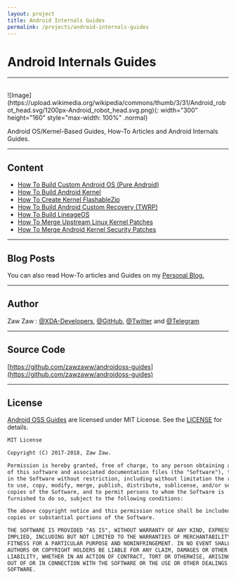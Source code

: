```yaml
---
layout: project
title: Android Internals Guides
permalink: /projects/android-internals-guides
---
```


# Android Internals Guides

---

<br>
![Image](https://upload.wikimedia.org/wikipedia/commons/thumb/3/31/Android_robot_head.svg/1200px-Android_robot_head.svg.png){: width="300" height="160" style="max-width: 100%" .normal}

Android OS/Kernel-Based Guides, How-To Articles and Android Internals Guides.

---

## Content
- [How To Build Custom Android OS (Pure Android)](https://github.com/zawzaww/androidoss-guides/blob/android/guides/Building-Custom-Android-OS.md)
- [How To Build Android Kernel](https://github.com/zawzaww/androidoss-guides/blob/android/guides/Building-Android-Kernel.md)
- [How To Create Kernel FlashableZip](https://github.com/zawzaww/androidoss-guides/blob/android/guides/Creating-Kernel-FlashableZip.md)
- [How To Build Android Custom Recovery (TWRP)](https://github.com/zawzaww/androidoss-guides/blob/android/guides/Building-TWRP-Recovery.md)
- [How To Build LineageOS](https://github.com/zawzaww/androidoss-guides/blob/android/guides/Building-LineageOS.md)
- [How To Merge Upstream Linux Kernel Patches](https://github.com/zawzaww/androidoss-guides/blob/android/guides/Merging-Upstream-Linux-Kernel-Patches.md)
- [How To Merge Android Kernel Security Patches](https://github.com/zawzaww/androidoss-guides/blob/android/guides/Merging-Kernel-Security-Patches.md)

---

## Blog Posts
You can also read How-To articles and Guides on my [Personal Blog.](https://zawzaww.github.io/blog)

---

## Author
Zaw Zaw : [@XDA-Developers](https://forum.xda-developers.com/member.php?u=7581611), [@GitHub](https://github.com/zawzaww), [@Twitter](https://twitter.com/zawzawwme) and [@Telegram](https://t.me/zawzaww)

---

## Source Code
[https://github.com/zawzaww/androidoss-guides](https://github.com/zawzaww/androidoss-guides)

---

## License
[Android OSS Guides](https://github.com/zawzaww/androidoss-guides) are licensed under MIT License. See the [LICENSE](https://github.com/zawzaww/androidoss-guides/blob/android/LICENSE) for details.

```md
MIT License

Copyright (C) 2017-2018, Zaw Zaw.

Permission is hereby granted, free of charge, to any person obtaining a copy
of this software and associated documentation files (the "Software"), to deal
in the Software without restriction, including without limitation the rights
to use, copy, modify, merge, publish, distribute, sublicense, and/or sell
copies of the Software, and to permit persons to whom the Software is
furnished to do so, subject to the following conditions:

The above copyright notice and this permission notice shall be included in all
copies or substantial portions of the Software.

THE SOFTWARE IS PROVIDED "AS IS", WITHOUT WARRANTY OF ANY KIND, EXPRESS OR
IMPLIED, INCLUDING BUT NOT LIMITED TO THE WARRANTIES OF MERCHANTABILITY,
FITNESS FOR A PARTICULAR PURPOSE AND NONINFRINGEMENT. IN NO EVENT SHALL THE
AUTHORS OR COPYRIGHT HOLDERS BE LIABLE FOR ANY CLAIM, DAMAGES OR OTHER
LIABILITY, WHETHER IN AN ACTION OF CONTRACT, TORT OR OTHERWISE, ARISING FROM,
OUT OF OR IN CONNECTION WITH THE SOFTWARE OR THE USE OR OTHER DEALINGS IN THE
SOFTWARE.
```
